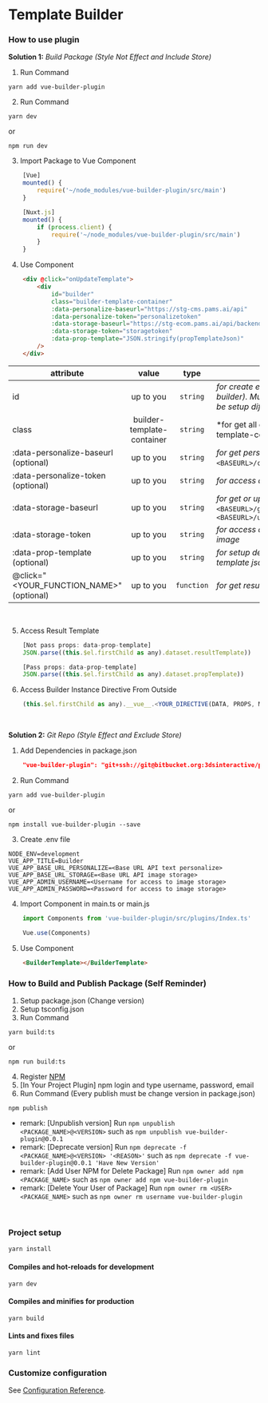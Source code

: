 # Template Builder

### How to use plugin

**Solution 1:** *Build Package (Style Not Effect and Include Store)*
1. Run Command
```
yarn add vue-builder-plugin
```

2. Run Command
```
yarn dev
```
or
```
npm run dev
```

3. Import Package to Vue Component
```javascript
    [Vue]
    mounted() {
        require('~/node_modules/vue-builder-plugin/src/main')
    }

    [Nuxt.js]
    mounted() {
        if (process.client) {
            require('~/node_modules/vue-builder-plugin/src/main')
        }
    }
```

4. Use Component
```html
    <div @click="onUpdateTemplate">
        <div
            id="builder"
            class="builder-template-container"
            :data-personalize-baseurl="https://stg-cms.pams.ai/api"
            :data-personalize-token="personalizetoken"
            :data-storage-baseurl="https://stg-ecom.pams.ai/api/backend"
            :data-storage-token="storagetoken"
            :data-prop-template="JSON.stringify(propTemplateJson)"
        />
    </div>
```

| attribute                              |value                     |type      |description                                                                                   |
|----------------------------------------|:------------------------:|:--------:| -------------------------------------------------------------------------------------------- |
|id                                      |up to you                 |`string`  |*for create element (default: builder). Mutiple element should be setup difference name*      |
|class                                   |builder-template-container|`string`  |*for get all element class 'builder-template-container' to assign data                        |
|:data-personalize-baseurl (optional)    |up to you                 |`string`  |*for get personalize* (ex. [GET] `<BASEURL>/customers/attributes`)*                           |
|:data-personalize-token (optional)      |up to you                 |`string`  |*for access api get personalize*                                                              |
|:data-storage-baseurl                   |up to you                 |`string`  |*for get or upload image* (ex. [GET] `<BASEURL>/galleries`, [POST] `<BASEURL>/uploader/public`|
|:data-storage-token                     |up to you                 |`string`  |*for access api get or upload image*                                                          |
|:data-prop-template (optional)          |up to you                 |`string`  |*for setup default prop your template json*                                                   |
|@click="<YOUR_FUNCTION_NAME>" (optional)|up to you                 |`function`|*for get result on function*                                                                  |
<br>

5. Access Result Template
```javascript
    [Not pass props: data-prop-template]
    JSON.parse((this.$el.firstChild as any).dataset.resultTemplate))

    [Pass props: data-prop-template]
    JSON.parse((this.$el.firstChild as any).dataset.propTemplate))
```

6. Access Builder Instance Directive From Outside
```javascript
    (this.$el.firstChild as any).__vue__.<YOUR_DIRECTIVE(DATA, PROPS, METHODS, ...)>
```

<br>


**Solution 2:** *Git Repo (Style Effect and Exclude Store)*
1. Add Dependencies in package.json
```json
    "vue-builder-plugin": "git+ssh://git@bitbucket.org:3dsinteractive/pam-builder.git"
```

2. Run Command
```
yarn add vue-builder-plugin
```
or
```
npm install vue-builder-plugin --save
```

3. Create .env file
```
NODE_ENV=development
VUE_APP_TITLE=Builder
VUE_APP_BASE_URL_PERSONALIZE=<Base URL API text personalize>
VUE_APP_BASE_URL_STORAGE=<Base URL API image storage>
VUE_APP_ADMIN_USERNAME=<Username for access to image storage>
VUE_APP_ADMIN_PASSWORD=<Password for access to image storage>
```

4. Import Component in main.ts or main.js
```javascript
    import Components from 'vue-builder-plugin/src/plugins/Index.ts'

    Vue.use(Components)
```
5. Use Component
```html
    <BuilderTemplate></BuilderTemplate>
```

### How to Build and Publish Package (Self Reminder)
1. Setup package.json (Change version)
2. Setup tsconfig.json
3. Run Command
```
yarn build:ts
```
or
```
npm run build:ts
```
4. Register [NPM](https://www.npmjs.com)
5. [In Your Project Plugin] npm login and type username, password, email
6. Run Command (Every publish must be change version in package.json)
```
npm publish
```
* remark: [Unpublish version] Run `npm unpublish <PACKAGE_NAME>@<VERSION>` such as `npm unpublish vue-builder-plugin@0.0.1`
* remark: [Deprecate version] Run `npm deprecate -f <PACKAGE_NAME>@<VERSION> '<REASON>'` such as `npm deprecate -f vue-builder-plugin@0.0.1 'Have New Version'`
* remark: [Add User NPM for Delete Package] Run `npm owner add npm <PACKAGE_NAME>` such as `npm owner add npm vue-builder-plugin`
* remark: [Delete Your User of Package] Run `npm owner rm <USER> <PACKAGE_NAME>` such as `npm owner rm username vue-builder-plugin`
<br>

### Project setup
```
yarn install
```

#### Compiles and hot-reloads for development
```
yarn dev
```

#### Compiles and minifies for production
```
yarn build
```

#### Lints and fixes files
```
yarn lint
```

### Customize configuration
See [Configuration Reference](https://cli.vuejs.org/config/).
